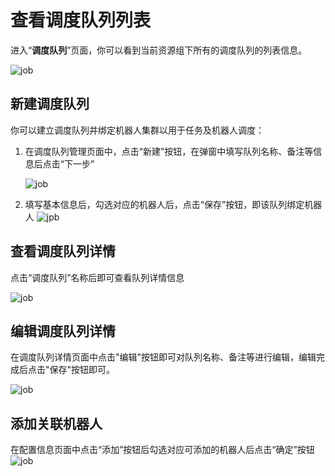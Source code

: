 # 查看调度队列列表

进入“**调度队列**”页面，你可以看到当前资源组下所有的调度队列的列表信息。

![job](https://docimages.blob.core.chinacloudapi.cn/images/Console/queue/V3queue4.png)

## 新建调度队列

你可以建立调度队列并绑定机器人集群以用于任务及机器人调度：

1. 在调度队列管理页面中，点击“新建”按钮，在弹窗中填写队列名称、备注等信息后点击“下一步”

    ![job](https://docimages.blob.core.chinacloudapi.cn/images/Console/queue/%E6%96%B0%E5%BB%BA%E8%B0%83%E5%BA%A6%E9%98%9F%E5%88%97-1.png)

2. 填写基本信息后，勾选对应的机器人后，点击“保存”按钮，即该队列绑定机器人
![jpb](https://docimages.blob.core.chinacloudapi.cn/images/Console/queue/%E6%96%B0%E5%BB%BA%E8%B0%83%E5%BA%A6%E9%98%9F%E5%88%97-2.png)

## 查看调度队列详情

点击“调度队列”名称后即可查看队列详情信息

![job](https://docimages.blob.core.chinacloudapi.cn/images/Console/queue/V3queue5.png)

## 编辑调度队列详情

在调度队列详情页面中点击"编辑"按钮即可对队列名称、备注等进行编辑，编辑完成后点击"保存"按钮即可。

![job](https://docimages.blob.core.chinacloudapi.cn/images/Console/queue/%E7%BC%96%E8%BE%91%E8%B0%83%E5%BA%A6%E9%98%9F%E5%88%97.png)

## 添加关联机器人

在配置信息页面中点击“添加”按钮后勾选对应可添加的机器人后点击“确定”按钮
![job](https://docimages.blob.core.chinacloudapi.cn/images/Console/queue/V3queue6.png)

